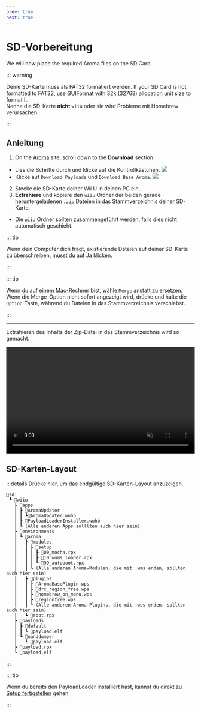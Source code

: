 ```yaml
---
prev: true
next: true
---
```


# SD-Vorbereitung

We will now place the required Aroma files on the SD Card.

::: warning

Deine SD-Karte muss als FAT32 formatiert werden. If your SD Card is not formatted to FAT32, use [GUIFormat](http://ridgecrop.co.uk/index.htm?guiformat.htm) with 32k (32768) allocation unit size to format it.\
Nenne die SD-Karte **nicht** `wiiu` oder sie wird Probleme mit Homebrew verursachen.

:::

## Anleitung

1. On the [Aroma](https://aroma.foryour.cafe) site, scroll down to the **Download** section.
 - Lies die Schritte durch und klicke auf die Kontrollkästchen.
  ![](/assets/img/guide/Aroma_Box.png)
 - Klicke auf `Download Payloads` und `Download Base Aroma`.
  ![](/assets/img/guide/Aroma_DL.png)
2. Stecke die SD-Karte deiner Wii U in deinen PC ein.
3. **Extrahiere** und kopiere den `wiiu` Ordner der beiden gerade heruntergeladenen _`.zip`_ Dateien in das Stammverzeichnis deiner SD-Karte.
 - Die `wiiu` Ordner sollten zusammengeführt werden, falls dies nicht automatisch geschieht.

::: tip

Wenn dein Computer dich fragt, existierende Dateien auf deiner SD-Karte zu überschreiben, musst du auf Ja klicken.

:::

::: tip

Wenn du auf einem Mac-Rechner bist, wähle `Merge` anstatt zu ersetzen. Wenn die Merge-Option nicht sofort angezeigt wird, drücke und halte die `Option`-Taste, während du Dateien in das Stammverzeichnis verschiebst.

:::

----------

Extrahieren des Inhalts der Zip-Datei in das Stammverzeichnis wird so gemacht.

<div style="position: relative; padding-bottom: 56.25%; height: 0; overflow: hidden; max-width: 100%; height: auto;">
  <video style="position: absolute; top: 0; left: 0; width: 100%; height: 100%;" controls muted>
    <source src="/assets/img/guide/SD_Prep.mp4" type="video/mp4">
    
    Dein Browser unterstützt den Video-Anhänger nicht.
  </video>
</div>

## SD-Karten-Layout

:::details Drücke hier, um das endgültige SD-Karten-Layout anzuzeigen.

```
💾sd:
 ┗ 📂wiiu
   ┣ 📂apps
   ┃ ┣ 📂AromaUpdater
   ┃ ┃ ┗📜AromaUpdater.wuhb
   ┃ ┣ 📜PayloadLoaderInstaller.wuhb
   ┃ ┗ (Alle anderen Apps solllten auch hier sein)
   ┣ 📂environments
   ┃ ┗ 📂aroma
   ┃   ┣ 📂modules
   ┃   ┃ ┣ 📂setup
   ┃   ┃ ┃ ┣ 📜00_mocha.rpx
   ┃   ┃ ┃ ┣ 📜10_wums_loader.rpx
   ┃   ┃ ┃ ┗ 📜99_autoboot.rpx
   ┃   ┃ ┗ (Alle anderen Aroma-Modulen, die mit .wms enden, sollten auch hier sein)
   ┃   ┣ 📂plugins
   ┃   ┃ ┣ 📜AromaBasePlugin.wps
   ┃   ┃ ┣ 📜drc_region_free.wps
   ┃   ┃ ┣ 📜homebrew_on_menu.wps
   ┃   ┃ ┣ 📜regionfree.wps
   ┃   ┃ ┗ (Alle anderen Aroma-Plugins, die mit .wps enden, sollten auch hier sein)
   ┃   ┗ 📜root.rpx
   ┣ 📂payloads
   ┃ ┣ 📂default
   ┃ ┃ ┗ 📜payload.elf
   ┃ ┗ 📂nanddumper
   ┃   ┗ 📜payload.elf
   ┣ 📜payload.rpx
   ┗ 📜payload.elf
```

:::

::: tip

Wenn du bereits den PayloadLoader installiert hast, kannst du direkt zu [Setup fertigstellen](./finalizing-setup.md) gehen

:::
